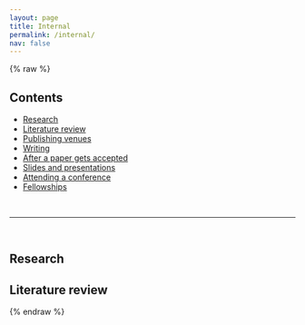 ```yaml
---
layout: page
title: Internal
permalink: /internal/
nav: false
---
```


{% raw %}
<div class="frame">
  <h2 id="contents">Contents</h2>
  <ul>
    <li><a href="#research">Research</a></li>
    <li><a href="#literature-review">Literature review</a></li>
    <li><a href="#publishing-venues">Publishing venues</a></li>
    <li><a href="#writing">Writing</a></li>
    <li><a href="#after-a-paper-gets-accepted">After a paper gets accepted</a></li>
    <li><a href="#slides-and-presentations">Slides and presentations</a></li>
    <li><a href="#attending-a-conference">Attending a conference</a></li>
    <li><a href="#fellowships">Fellowships</a></li>
  </ul>

  <br />
  <hr />
  <br />

  <section id="research">
    <h2>Research</h2>
    <!-- Add research content -->
  </section>

  <section id="literature-review">
    <h2>Literature review</h2>
    <!-- Add literature review content -->
  </section>

  <!-- Add remaining sections -->

</div>
{% endraw %}
